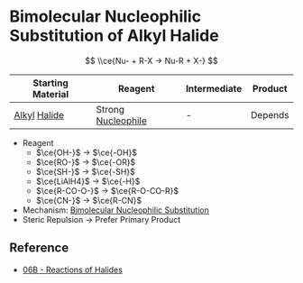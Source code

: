 # Bimolecular Nucleophilic Substitution of Alkyl Halide

$$
\\ce{Nu- + R-X -> Nu-R + X-}
$$

|Starting Material|Reagent|Intermediate|Product|
|-----------------|-------|------------|-------|
|[Alkyl](../../Functional%20Group/Alkyl%20Group.md) [Halide](../../Functional%20Group/Halo%20Group.md)|Strong [Nucleophile](../Reaction%20Component/Nucleophile.md)|-|Depends|

* Reagent
  * $\ce{OH-}$ → $\ce{-OH}$
  * $\ce{RO-}$ → $\ce{-OR}$
  * $\ce{SH-}$ → $\ce{-SH}$
  * $\ce{LiAlH4}$ → $\ce{-H}$
  * $\ce{R-CO-O-}$ → $\ce{R-O-CO-R}$
  * $\ce{CN-}$ → $\ce{R-CN}$
* Mechanism: [Bimolecular Nucleophilic Substitution](../Classification%20of%20Organic%20Reaction/Bimolecular%20Nucleophilic%20Substitution.md)
* Steric Repulsion → Prefer Primary Product

## Reference

* [06B - Reactions of Halides](../../../../../00%20-%20Summary/SCCH134%20-%20Organic%20Chemistry%20for%20Medical%20Science/06B%20-%20Reactions%20of%20Halides.md)
